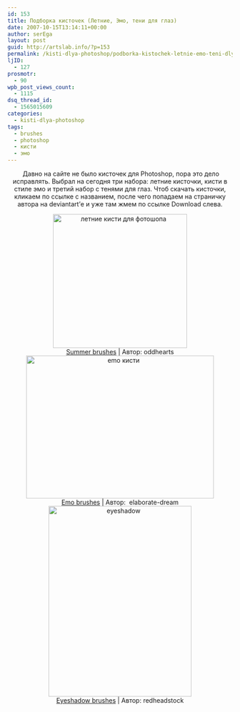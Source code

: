 ```yaml
---
id: 153
title: Подборка кисточек (Летние, Эмо, тени для глаз)
date: 2007-10-15T13:14:11+00:00
author: serEga
layout: post
guid: http://artslab.info/?p=153
permalink: /kisti-dlya-photoshop/podborka-kistochek-letnie-emo-teni-dlya-glaz/
ljID:
  - 127
prosmotr:
  - 90
wpb_post_views_count:
  - 1115
dsq_thread_id:
  - 1565015609
categories:
  - kisti-dlya-photoshop
tags:
  - brushes
  - photoshop
  - кисти
  - эмо
---
```

<p align="center">
   Давно на сайте не было кисточек для Photoshop, пора это дело исправлять. Выбрал на сегодня три набора: летние кисточки, кисти в стиле эмо и третий набор с тенями для глаз. Чтоб скачать кисточки, кликаем по ссылке с названием, после чего попадаем на страничку автора на deviantart&#8217;е и уже там жмем по ссылке Download слева.
</p>

<center>
  <img src="http://img86.imageshack.us/img86/7453/brushesthesummerbyoddheic2.jpg" title="летние кисти для фотошопа" alt="летние кисти для фотошопа" border="0" height="300" width="300" /><br /> <a href="http://oddhearts.deviantart.com/art/brushes-the-summer-67216105" title="скачать кисти"> Summer brushes</a> | Автор: oddhearts
</center>





<center>
  <img src="http://img140.imageshack.us/img140/7919/emobrushesbyelaboratedrjf5.jpg" title="emo кисти" alt="emo кисти" border="0" height="320" width="420" /><br /> <a href="http://elaborate-dream.deviantart.com/art/EMO-brushes-67016877" title="скачать эмо кисти для фотошоп" target="_blank">Emo brushes</a> | Автор:  elaborate-dream
</center>





<center>
  <img src="http://img144.imageshack.us/img144/1521/eyeshadowphotoshopbrushxr7.jpg" title="eyeshadow" alt="eyeshadow" border="0" height="427" width="320" /><br /> <a href="http://redheadstock.deviantart.com/art/Eyeshadow-Photoshop-Brushes-66990378" title="download eyeshadow brushes" target="_blank">Eyeshadow brushes</a> | Автор: redheadstock
</center>